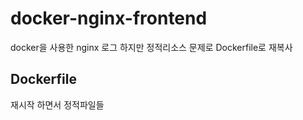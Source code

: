 # docker-nginx-frontend
docker을 사용한 nginx 로그 하지만 정적리소스 문제로 Dockerfile로 재복사


## Dockerfile
재시작 하면서 정적파일들 
